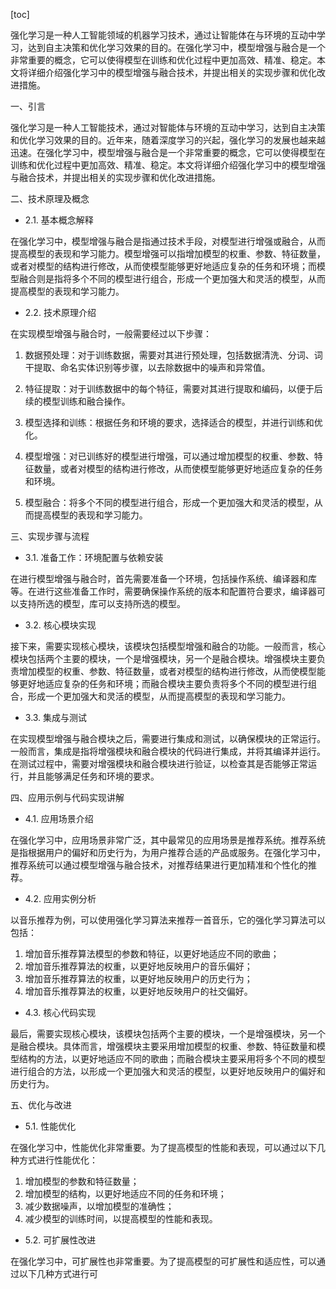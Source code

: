 
[toc]                    
                
                
强化学习是一种人工智能领域的机器学习技术，通过让智能体在与环境的互动中学习，达到自主决策和优化学习效果的目的。在强化学习中，模型增强与融合是一个非常重要的概念，它可以使得模型在训练和优化过程中更加高效、精准、稳定。本文将详细介绍强化学习中的模型增强与融合技术，并提出相关的实现步骤和优化改进措施。

一、引言

强化学习是一种人工智能技术，通过对智能体与环境的互动中学习，达到自主决策和优化学习效果的目的。近年来，随着深度学习的兴起，强化学习的发展也越来越迅速。在强化学习中，模型增强与融合是一个非常重要的概念，它可以使得模型在训练和优化过程中更加高效、精准、稳定。本文将详细介绍强化学习中的模型增强与融合技术，并提出相关的实现步骤和优化改进措施。

二、技术原理及概念

- 2.1. 基本概念解释

在强化学习中，模型增强与融合是指通过技术手段，对模型进行增强或融合，从而提高模型的表现和学习能力。模型增强可以指增加模型的权重、参数、特征数量，或者对模型的结构进行修改，从而使模型能够更好地适应复杂的任务和环境；而模型融合则是指将多个不同的模型进行组合，形成一个更加强大和灵活的模型，从而提高模型的表现和学习能力。

- 2.2. 技术原理介绍

在实现模型增强与融合时，一般需要经过以下步骤：

1. 数据预处理：对于训练数据，需要对其进行预处理，包括数据清洗、分词、词干提取、命名实体识别等步骤，以去除数据中的噪声和异常值。

2. 特征提取：对于训练数据中的每个特征，需要对其进行提取和编码，以便于后续的模型训练和融合操作。

3. 模型选择和训练：根据任务和环境的要求，选择适合的模型，并进行训练和优化。

4. 模型增强：对已训练好的模型进行增强，可以通过增加模型的权重、参数、特征数量，或者对模型的结构进行修改，从而使模型能够更好地适应复杂的任务和环境。

5. 模型融合：将多个不同的模型进行组合，形成一个更加强大和灵活的模型，从而提高模型的表现和学习能力。

三、实现步骤与流程

- 3.1. 准备工作：环境配置与依赖安装

在进行模型增强与融合时，首先需要准备一个环境，包括操作系统、编译器和库等。在进行这些准备工作时，需要确保操作系统的版本和配置符合要求，编译器可以支持所选的模型，库可以支持所选的模型。

- 3.2. 核心模块实现

接下来，需要实现核心模块，该模块包括模型增强和融合的功能。一般而言，核心模块包括两个主要的模块，一个是增强模块，另一个是融合模块。增强模块主要负责增加模型的权重、参数、特征数量，或者对模型的结构进行修改，从而使模型能够更好地适应复杂的任务和环境；而融合模块主要负责将多个不同的模型进行组合，形成一个更加强大和灵活的模型，从而提高模型的表现和学习能力。

- 3.3. 集成与测试

在实现模型增强与融合模块之后，需要进行集成和测试，以确保模块的正常运行。一般而言，集成是指将增强模块和融合模块的代码进行集成，并将其编译并运行。在测试过程中，需要对增强模块和融合模块进行验证，以检查其是否能够正常运行，并且能够满足任务和环境的要求。

四、应用示例与代码实现讲解

- 4.1. 应用场景介绍

在强化学习中，应用场景非常广泛，其中最常见的应用场景是推荐系统。推荐系统是指根据用户的偏好和历史行为，为用户推荐合适的产品或服务。在强化学习中，推荐系统可以通过模型增强与融合技术，对推荐结果进行更加精准和个性化的推荐。

- 4.2. 应用实例分析

以音乐推荐为例，可以使用强化学习算法来推荐一首音乐，它的强化学习算法可以包括：

1. 增加音乐推荐算法模型的参数和特征，以更好地适应不同的歌曲；
2. 增加音乐推荐算法的权重，以更好地反映用户的音乐偏好；
3. 增加音乐推荐算法的权重，以更好地反映用户的历史行为；
4. 增加音乐推荐算法的权重，以更好地反映用户的社交偏好。

- 4.3. 核心代码实现

最后，需要实现核心模块，该模块包括两个主要的模块，一个是增强模块，另一个是融合模块。具体而言，增强模块主要采用增加模型的权重、参数、特征数量和模型结构的方法，以更好地适应不同的歌曲；而融合模块主要采用将多个不同的模型进行组合的方法，以形成一个更加强大和灵活的模型，以更好地反映用户的偏好和历史行为。

五、优化与改进

- 5.1. 性能优化

在强化学习中，性能优化非常重要。为了提高模型的性能和表现，可以通过以下几种方式进行性能优化：

1. 增加模型的参数和特征数量；
2. 增加模型的结构，以更好地适应不同的任务和环境；
3. 减少数据噪声，以增加模型的准确性；
4. 减少模型的训练时间，以提高模型的性能和表现。

- 5.2. 可扩展性改进

在强化学习中，可扩展性也非常重要。为了提高模型的可扩展性和适应性，可以通过以下几种方式进行可


